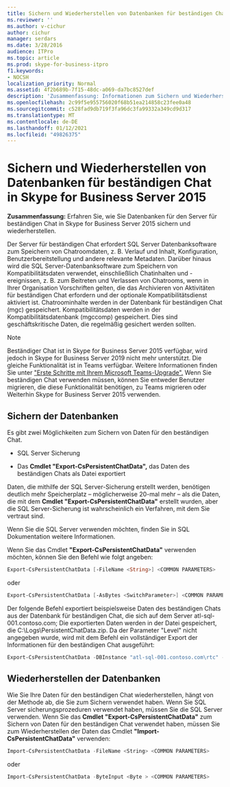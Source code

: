 ```yaml
---
title: Sichern und Wiederherstellen von Datenbanken für beständigen Chat in Skype for Business Server 2015
ms.reviewer: ''
ms.author: v-cichur
author: cichur
manager: serdars
ms.date: 3/28/2016
audience: ITPro
ms.topic: article
ms.prod: skype-for-business-itpro
f1.keywords:
- NOCSH
localization_priority: Normal
ms.assetid: 4f2b689b-7f15-48dc-a069-da7bc8527def
description: 'Zusammenfassung: Informationen zum Sichern und Wiederherstellen von Datenbanken für den Server für beständigen Chat in Skype for Business Server 2015.'
ms.openlocfilehash: 2c99f5e955756020f68b51ea214858c23fee0a48
ms.sourcegitcommit: c528fad9db719f3fa96dc3fa99332a349cd9d317
ms.translationtype: MT
ms.contentlocale: de-DE
ms.lasthandoff: 01/12/2021
ms.locfileid: "49826375"
---
```

# <a name="back-up-and-restore-persistent-chat-databases-in-skype-for-business-server-2015"></a>Sichern und Wiederherstellen von Datenbanken für beständigen Chat in Skype for Business Server 2015
 
**Zusammenfassung:** Erfahren Sie, wie Sie Datenbanken für den Server für beständigen Chat in Skype for Business Server 2015 sichern und wiederherstellen.
  
Der Server für beständigen Chat erfordert SQL Server Datenbanksoftware zum Speichern von Chatroomdaten, z. B. Verlauf und Inhalt, Konfiguration, Benutzerbereitstellung und andere relevante Metadaten. Darüber hinaus wird die SQL Server-Datenbanksoftware zum Speichern von Kompatibilitätsdaten verwendet, einschließlich Chatinhalten und -ereignissen, z. B. zum Beitreten und Verlassen von Chatrooms, wenn in Ihrer Organisation Vorschriften gelten, die das Archivieren von Aktivitäten für beständigen Chat erfordern und der optionale Kompatibilitätsdienst aktiviert ist. Chatroominhalte werden in der Datenbank für beständigen Chat (mgc) gespeichert. Kompatibilitätsdaten werden in der Kompatibilitätsdatenbank (mgccomp) gespeichert. Dies sind geschäftskritische Daten, die regelmäßig gesichert werden sollten. 
  
> [!NOTE]
> Beständiger Chat ist in Skype for Business Server 2015 verfügbar, wird jedoch in Skype for Business Server 2019 nicht mehr unterstützt. Die gleiche Funktionalität ist in Teams verfügbar. Weitere Informationen finden Sie unter ["Erste Schritte mit Ihrem Microsoft Teams-Upgrade".](/microsoftteams/upgrade-start-here) Wenn Sie beständigen Chat verwenden müssen, können Sie entweder Benutzer migrieren, die diese Funktionalität benötigen, zu Teams migrieren oder Weiterhin Skype for Business Server 2015 verwenden. 

## <a name="back-up-the-databases"></a>Sichern der Datenbanken

Es gibt zwei Möglichkeiten zum Sichern von Daten für den beständigen Chat. 
  
- SQL Server Sicherung
    
- Das **Cmdlet "Export-CsPersistentChatData",** das Daten des beständigen Chats als Datei exportiert
    
Daten, die mithilfe der SQL Server-Sicherung erstellt werden, benötigen deutlich mehr Speicherplatz – möglicherweise 20-mal mehr – als die Daten, die mit dem **Cmdlet "Export-CsPersistentChatData"** erstellt wurden, aber die SQL Server-Sicherung ist wahrscheinlich ein Verfahren, mit dem Sie vertraut sind.
  
Wenn Sie die SQL Server verwenden möchten, finden Sie in SQL Dokumentation weitere Informationen. 
  
Wenn Sie das Cmdlet **"Export-CsPersistentChatData"** verwenden möchten, können Sie den Befehl wie folgt angeben:
  
```PowerShell
Export-CsPersistentChatData [-FileName <String>] <COMMON PARAMETERS>
```

oder
  
```PowerShell
Export-CsPersistentChatData [-AsBytes <SwitchParameter>] <COMMON PARAMETERS>
```

Der folgende Befehl exportiert beispielsweise Daten des beständigen Chats aus der Datenbank für beständigen Chat, die sich auf dem Server atl-sql-001.contoso.com; Die exportierten Daten werden in der Datei gespeichert, die C:\Logs\PersistentChatData.zip. Da der Parameter "Level" nicht angegeben wurde, wird mit dem Befehl ein vollständiger Export der Informationen für den beständigen Chat ausgeführt:
  
```PowerShell
Export-CsPersistentChatData -DBInstance "atl-sql-001.contoso.com\rtc" -FileName "C:\Logs\PersistentChatData.zip"
```

## <a name="restore-the-databases"></a>Wiederherstellen der Datenbanken

Wie Sie Ihre Daten für den beständigen Chat wiederherstellen, hängt von der Methode ab, die Sie zum Sichern verwendet haben. Wenn Sie SQL Server sicherungsprozeduren verwendet haben, müssen Sie die SQL Server verwenden. Wenn Sie das **Cmdlet "Export-CsPersistentChatData"** zum Sichern von Daten für den beständigen Chat verwendet haben, müssen Sie zum Wiederherstellen der Daten das Cmdlet **"Import-CsPersistentChatData"** verwenden:
  
```PowerShell
Import-CsPersistentChatData -FileName <String> <COMMON PARAMETERS>
```

oder
  
```PowerShell
Import-CsPersistentChatData -ByteInput <Byte > <COMMON PARAMETERS>
```
